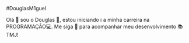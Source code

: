 #DouglasM1guel

Olá :raised_back_of_hand: sou o Douglas :boy:, estou iniciando :information_source: a minha carreira na PROGRAMAÇÂO:computer:. Me siga :sparkling_heart: para acompanhar meu desenvolvimento :books: TMJ!
